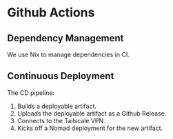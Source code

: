 # Github Actions

## Dependency Management

We use Nix to manage dependencies in CI.

## Continuous Deployment

The CD pipeline:

1. Builds a deployable artifact.
2. Uploads the deployable artifact as a Github Release.
3. Connects to the Tailscale VPN.
4. Kicks off a Nomad deployment for the new artifact.
